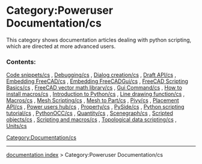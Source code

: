 # Category:Poweruser Documentation/cs
This category shows documentation articles dealing with python scripting, which are directed at more advanced users.

### Contents:

[Code snippets/cs](Code_snippets/cs.md) , [Debugging/cs](Debugging/cs.md) , [Dialog creation/cs](Dialog_creation/cs.md) , [Draft API/cs](Draft_API/cs.md) , [Embedding FreeCAD/cs](Embedding_FreeCAD/cs.md) , [Embedding FreeCADGui/cs](Embedding_FreeCADGui/cs.md) , [FreeCAD Scripting Basics/cs](FreeCAD_Scripting_Basics/cs.md) , [FreeCAD vector math library/cs](FreeCAD_vector_math_library/cs.md) , [Gui Command/cs](Gui_Command/cs.md) , [How to install macros/cs](How_to_install_macros/cs.md) , [Introduction to Python/cs](Introduction_to_Python/cs.md) , [Line drawing function/cs](Line_drawing_function/cs.md) , [Macros/cs](Macros/cs.md) , [Mesh Scripting/cs](Mesh_Scripting/cs.md) , [Mesh to Part/cs](Mesh_to_Part/cs.md) , [Pivy/cs](Pivy/cs.md) , [Placement API/cs](Placement_API/cs.md) , [Power users hub/cs](Power_users_hub/cs.md) , [Property/cs](Property/cs.md) , [PySide/cs](PySide/cs.md) , [Python scripting tutorial/cs](Python_scripting_tutorial/cs.md) , [PythonOCC/cs](PythonOCC/cs.md) , [Quantity/cs](Quantity/cs.md) , [Scenegraph/cs](Scenegraph/cs.md) , [Scripted objects/cs](Scripted_objects/cs.md) , [Scripting and macros/cs](Scripting_and_macros/cs.md) , [Topological data scripting/cs](Topological_data_scripting/cs.md) , [Units/cs](Units/cs.md)

[Category:Documentation/cs](Category:Documentation/cs.md)

---
[documentation index](../README.md) > Category:Poweruser Documentation/cs
